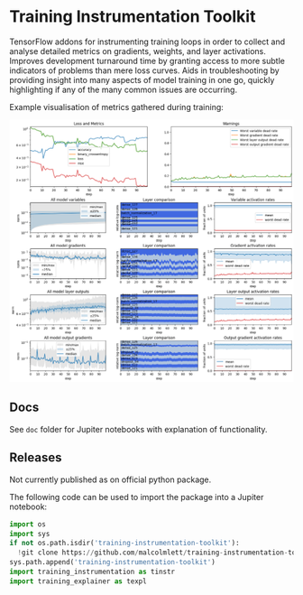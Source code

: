 # Training Instrumentation Toolkit
TensorFlow addons for instrumenting training loops in order to collect and analyse detailed metrics on gradients,
weights, and layer activations. Improves development turnaround time by granting access to more subtle indicators of problems than mere loss curves.
Aids in troubleshooting by providing insight into many aspects of model training in one go, quickly highlighting if any of the many common issues are occurring.

Example visualisation of metrics gathered during training:

![training overview plot](doc/training-overview-example.png)

## Docs

See `doc` folder for Jupiter notebooks with explanation of functionality.

## Releases

Not currently published as on official python package.

The following code can be used to import the package into a Jupiter notebook:

```python
import os
import sys
if not os.path.isdir('training-instrumentation-toolkit'):
  !git clone https://github.com/malcolmlett/training-instrumentation-toolkit.git
sys.path.append('training-instrumentation-toolkit')
import training_instrumentation as tinstr
import training_explainer as texpl
```



